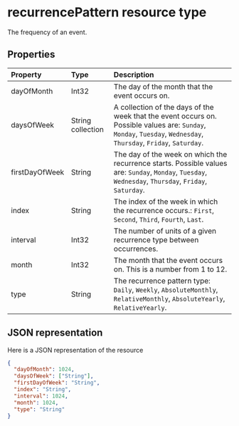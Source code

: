 # recurrencePattern resource type

The frequency of an event.


## Properties
| Property	   | Type	|Description|
|:---------------|:--------|:----------|
|dayOfMonth|Int32|The day of the month that the event occurs on.|
|daysOfWeek|String collection|A collection of the days of the week that the event occurs on. Possible values are: `Sunday`, `Monday`, `Tuesday`, `Wednesday`, `Thursday`, `Friday`, `Saturday`.|
|firstDayOfWeek|String|The day of the week  on which the recurrence starts. Possible values are: `Sunday`, `Monday`, `Tuesday`, `Wednesday`, `Thursday`, `Friday`, `Saturday`.|
|index|String|The index of the week in which the recurrence occurs.: `First`, `Second`, `Third`, `Fourth`, `Last`.|
|interval|Int32|The number of units of a given recurrence type between occurrences.|
|month|Int32|The month that the event occurs on.  This is a number from 1 to 12.|
|type|String|The recurrence pattern type: `Daily`, `Weekly`, `AbsoluteMonthly`, `RelativeMonthly`, `AbsoluteYearly`, `RelativeYearly`.|

## JSON representation

Here is a JSON representation of the resource

<!-- {
  "blockType": "resource",
  "optionalProperties": [

  ],
  "@odata.type": "microsoft.graph.recurrencepattern"
}-->

```json
{
  "dayOfMonth": 1024,
  "daysOfWeek": ["String"],
  "firstDayOfWeek": "String",
  "index": "String",
  "interval": 1024,
  "month": 1024,
  "type": "String"
}

```

<!-- uuid: 8fcb5dbc-d5aa-4681-8e31-b001d5168d79
2015-10-25 14:57:30 UTC -->
<!-- {
  "type": "#page.annotation",
  "description": "recurrencePattern resource",
  "keywords": "",
  "section": "documentation",
  "tocPath": ""
}-->